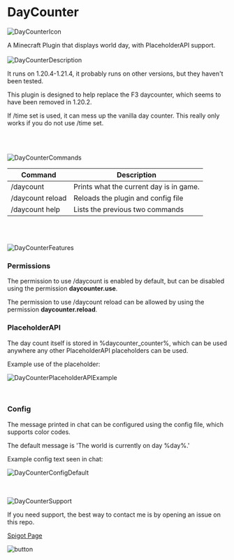 # DayCounter
![DayCounterIcon](https://github.com/4rft5/DayCounter/assets/74219775/30fbc84f-2b42-48a8-b239-61b045e6dfad)


A Minecraft Plugin that displays world day, with PlaceholderAPI support.
<br><br>
![DayCounterDescription](https://github.com/4rft5/DayCounter/assets/74219775/1a06f1bf-7ce8-48e8-8567-e3664b3de5d3)

  It runs on 1.20.4-1.21.4, it probably runs on other versions, but they haven't been tested.

  This plugin is designed to help replace the F3 daycounter, which seems to have been removed in 1.20.2.

  If /time set is used, it can mess up the vanilla day counter. This really only works if you do not use /time set.

<br><br>

![DayCounterCommands](https://github.com/4rft5/DayCounter/assets/74219775/b5105943-15c3-4b54-96fb-d54318f98658)

  | Command | Description |
  | --- | --- |
  | /daycount | Prints what the current day is in game. |
  | /daycount reload | Reloads the plugin and config file |
  | /daycount help | Lists the previous two commands |

  <br><br>
  
  ![DayCounterFeatures](https://github.com/4rft5/DayCounter/assets/74219775/2c36c622-ec12-43b8-8b6a-aa8d90a9cac7)

  ### Permissions

  The permission to use /daycount is enabled by default, but can be disabled using the permission **daycounter.use**.

  The permission to use /daycount reload can be allowed by using the permission **daycounter.reload**.
<br>

  ### PlaceholderAPI

  The day count itself is stored in %daycounter_counter%, which can be used anywhere any other PlaceholderAPI placeholders can be used.

  Example use of the placeholder:

  ![DayCounterPlaceholderAPIExample](https://github.com/4rft5/DayCounter/assets/74219775/fb6ead2b-0e56-4ab4-9b9f-7858a68b0e73)

 <br>

  ### Config

  The message printed in chat can be configured using the config file, which supports color codes.

  The default message is 'The world is currently on day %day%.'

  Example config text seen in chat:

  ![DayCounterConfigDefault](https://github.com/4rft5/DayCounter/assets/74219775/b65c974e-b823-4caf-b7c4-881e139e5728)

<br><br>
  ![DayCounterSupport](https://github.com/4rft5/DayCounter/assets/74219775/93456587-da49-4403-91ab-4abbbfa5150d)

  If you need support, the best way to contact me is by opening an issue on this repo.

  <a href="https://www.spigotmc.org/resources/daycounter.117256/">Spigot Page</a>
  
![button](https://github.com/4rft5/DayCounter/assets/74219775/53d9ad1c-c30d-4c78-a054-9ee9b088a5cf)
